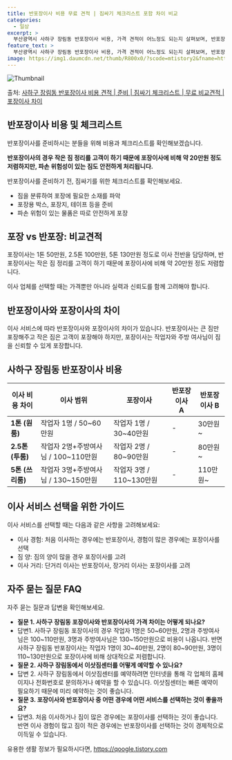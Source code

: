 ```yaml
---
title: 반포장이사 비용 무료 견적 | 짐싸기 체크리스트 포함 차이 비교
categories:
  - 일상
excerpt: >
  부산광역시 사하구 장림동 반포장이사 비용, 가격 견적이 어느정도 되는지 살펴보며, 반포장이사를 준비함에 있어 짐싸기 준비 체크리스트가 무엇인지 보겠습니다. 마지막으로 포장이사와 차이점을 통해 무료 비교견적으로 어떤 것이 더 합리적인 선택인지 공유 드립니다.사하구 장림동 포장이사 견적 샘플 보기 👈 클릭사하구 장림동 포장이사 가격 살펴보기 👈 클릭사하구 장림동 반포장이사 평균 이사 비용평수사하구 장림동 평균 이사 비용원룸 이사9평 이하 (1톤)30만원~투룸/쓰리룸 이사16평 ~ 20평 (2.5톤)80만원~쓰리룸 이사21평 (5톤) ~110만원~우리집 무료 이사견적 받기 👈 클릭포장 vs 반포장: 이사 방식 비교이사는 포장과 반포장으로 구분되며, 가장 큰 차이점은 작업 범위와 이사 비용에 있습니다.포장..
feature_text: >
  부산광역시 사하구 장림동 반포장이사 비용, 가격 견적이 어느정도 되는지 살펴보며, 반포장이사를 준비함에 있어 짐싸기 준비 체크리스트가 무엇인지 보겠습니다. 마지막으로 포장이사와 차이점을 통해 무료 비교견적으로 어떤 것이 더 합리적인 선택인지 공유 드립니다.사하구 장림동 포장이사 견적 샘플 보기 👈 클릭사하구 장림동 포장이사 가격 살펴보기 👈 클릭사하구 장림동 반포장이사 평균 이사 비용평수사하구 장림동 평균 이사 비용원룸 이사9평 이하 (1톤)30만원~투룸/쓰리룸 이사16평 ~ 20평 (2.5톤)80만원~쓰리룸 이사21평 (5톤) ~110만원~우리집 무료 이사견적 받기 👈 클릭포장 vs 반포장: 이사 방식 비교이사는 포장과 반포장으로 구분되며, 가장 큰 차이점은 작업 범위와 이사 비용에 있습니다.포장..
image: https://img1.daumcdn.net/thumb/R800x0/?scode=mtistory2&fname=https%3A%2F%2Fblog.kakaocdn.net%2Fdn%2FsyORj%2FbtsHbfvUHQR%2F8di2LlQPa8aDVjz6IWEwUK%2Fimg.webp
---
```


![Thumbnail](https://img1.daumcdn.net/thumb/R800x0/?scode=mtistory2&fname=https%3A%2F%2Fblog.kakaocdn.net%2Fdn%2FsyORj%2FbtsHbfvUHQR%2F8di2LlQPa8aDVjz6IWEwUK%2Fimg.webp)

<p>출처: <a href="https://qoogle.tistory.com/9782" rel="dofollow">사하구 장림동 반포장이사 비용 견적 | 준비 | 짐싸기 체크리스트 | 무료 비교견적 | 포장이사 차이</a> </p>

## 반포장이사 비용 및 체크리스트

반포장이사를 준비하시는 분들을 위해 비용과 체크리스트를 확인해보겠습니다.

**반포장이사의 경우 작은 짐 정리를 고객이 하기 때문에 포장이사에 비해 약 20만원 정도 저렴하지만, 파손 위험성이 있는 짐도 안전하게
처리됩니다.**

반포장이사를 준비하기 전, 짐싸기를 위한 체크리스트를 확인해보세요.

  * 짐을 분류하여 포장에 필요한 소재를 파악
  * 포장용 박스, 포장지, 테이프 등을 준비
  * 파손 위험이 있는 물품은 따로 안전하게 포장

## 포장 vs 반포장: 비교견적

포장이사는 1톤 50만원, 2.5톤 100만원, 5톤 130만원 정도로 이사 전반을 담당하며, 반포장이사는 작은 짐 정리를 고객이 하기
때문에 포장이사에 비해 약 20만원 정도 저렴합니다.

이사 업체를 선택할 때는 가격뿐만 아니라 실력과 신뢰도를 함께 고려해야 합니다.

## 반포장이사와 포장이사의 차이

이사 서비스에 따라 반포장이사와 포장이사의 차이가 있습니다. 반포장이사는 큰 짐만 포장해주고 작은 짐은 고객이 포장해야 하지만, 포장이사는
작업자와 주방 여사님이 짐을 신뢰할 수 있게 포장합니다.

## 사하구 장림동 반포장이사 비용

**이사 비용 차이** | **이사 범위** | **포장이사** | **반포장이사 A** | **반포장이사 B**  
---|---|---|---|---  
**1톤 (원룸)** | 작업자 1명 / 50~60만원 | 작업자 1명 / 30~40만원 | - | 30만원~  
**2.5톤 (투룸)** | 작업자 2명+주방여사님 / 100~110만원 | 작업자 2명 / 80~90만원 | - | 80만원~  
**5톤 (쓰리룸)** | 작업자 3명+주방여사님 / 130~150만원 | 작업자 3명 / 110~130만원 | - | 110만원~  
  
## 이사 서비스 선택을 위한 가이드

이사 서비스를 선택할 때는 다음과 같은 사항을 고려해보세요:

  * 이사 경험: 처음 이사하는 경우에는 반포장이사, 경험이 많은 경우에는 포장이사를 선택
  * 짐 양: 짐의 양이 많을 경우 포장이사를 고려
  * 이사 거리: 단거리 이사는 반포장이사, 장거리 이사는 포장이사를 고려

## 자주 묻는 질문 FAQ

자주 묻는 질문과 답변을 확인해보세요.

  * **질문 1. 사하구 장림동 포장이사와 반포장이사의 가격 차이는 어떻게 되나요?**
  * 답변1. 사하구 장림동 포장이사의 경우 작업자 1명은 50~60만원, 2명과 주방여사님은 100~110만원, 3명과 주방여사님은 130~150만원으로 비용이 나옵니다. 반면 사하구 장림동 반포장이사는 작업자 1명이 30~40만원, 2명이 80~90만원, 3명이 110~130만원으로 포장이사에 비해 상대적으로 저렴합니다.
  * **질문 2. 사하구 장림동에서 이삿짐센터를 어떻게 예약할 수 있나요?**
  * 답변 2. 사하구 장림동에서 이삿짐센터를 예약하려면 인터넷을 통해 각 업체의 홈페이지나 전화번호로 문의하거나 예약을 할 수 있습니다. 이삿짐센터는 빠른 예약이 필요하기 때문에 미리 예약하는 것이 좋습니다.
  * **질문 3. 포장이사와 반포장이사 중 어떤 경우에 어떤 서비스를 선택하는 것이 좋을까요?**
  * 답변3. 처음 이사하거나 짐이 많은 경우에는 포장이사를 선택하는 것이 좋습니다. 반면 이사 경험이 많고 짐이 적은 경우에는 반포장이사를 선택하는 것이 경제적으로 이득일 수 있습니다.

 

유용한 생활 정보가 필요하시다면, <a href="https://qoogle.tistory.com" rel="dofollow">https://qoogle.tistory.com</a>


